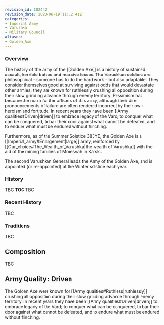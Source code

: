 ```yaml
---
revision_id: 102442
revision_date: 2023-06-19T11:12:41Z
categories:
- Imperial Army
- Varushka
- Military Council
aliases:
- Golden_Axe
---
```




### Overview
The history of the army of the [[Golden Axe]] is a history of sustained assault, horrible battles and massive losses. The Varushkan soldiers are philosophical - someone has to do the hard work - but also adaptable. They consider themselves good at surviving against odds that would devastate other armies; they are known for ruthlessly crushing all opposition during their slow grinding advance through enemy territory. Pessimism has become the norm for the officers of this army, although their dire pronouncements of failure are often rendered incorrect by their own heroism and fortitude. In recent years they have been [[Army qualities#Driven|driven]] to embrace legacy of the Vard; to conquer what can be conquered, to bar their door against what cannot be defeated, and to endure what must be endured without flinching.

Furthermore, as of the Summer Solstice 383YE, the Golden Axe is a [[Imperial_army#Enlargement|large]] army, reinforced by [[Our_choice#The_Wealth_of_Varushka|the wealth of Varushka]] with the aid of the mining families of Moresvah in Karsk..

The second Varushkan General leads the Army of the Golden Axe, and is appointed (or re-appointed) at the Winter solstice each year.
### History
TBC
__TOC__
TBC
### Recent History
TBC

### Traditions
TBC
## Composition
TBC
## Army Quality : Driven
The Golden Axe were known for [[Army qualities#Ruthless|ruthlessly]] crushing all opposition during their slow grinding advance through enemy territory. In recent years they have been [[Army qualities#Driven|driven]] to embrace legacy of the Vard; to conquer what can be conquered, to bar their door against what cannot be defeated, and to endure what must be endured without flinching.


